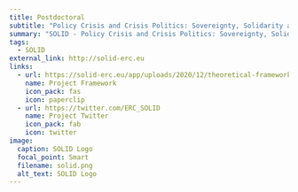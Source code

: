```yaml
---
title: Postdoctoral
subtitle: "Policy Crisis and Crisis Politics: Sovereignty, Solidarity and Identity in the EU Post-2008"
summary: "SOLID - Policy Crisis and Crisis Politics: Sovereignty, Solidarity and Identity in the EU Post-2008"
tags:
  - SOLID
external_link: http://solid-erc.eu
links:
  - url: https://solid-erc.eu/app/uploads/2020/12/theoretical-framework_april2021.pdf
    name: Project Framework
    icon_pack: fas
    icon: paperclip
  - url: https://twitter.com/ERC_SOLID
    name: Project Twitter
    icon_pack: fab
    icon: twitter
image:
  caption: SOLID Logo
  focal_point: Smart
  filename: solid.png
  alt_text: SOLID Logo
---
```

